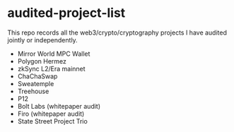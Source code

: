 # audited-project-list

This repo records all the web3/crypto/cryptography projects I have audited jointly or independently. 

- Mirror World MPC Wallet
- Polygon Hermez
- zkSync L2/Era mainnet
- ChaChaSwap
- Sweatemple
- Treehouse
- P12
- Bolt Labs (whitepaper audit)
- Firo (whitepaper audit)
- State Street Project Trio

